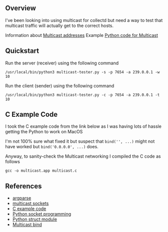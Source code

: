 ## Overview

I've been looking into using multicast for collectd but need a way to test that multicast traffic will actually get to the correct hosts.

Information about [Multicast addresses](https://en.wikipedia.org/wiki/Multicast_address)
Example [Python code for Multicast](https://pymotw.com/2/socket/multicast.html)


## Quickstart

Run the server (receiver) using the following command

```
/usr/local/bin/python3 multicast-tester.py -s -p 7654 -a 239.0.0.1 -w 10
```

Run the client (sender) using the following command

```
/usr/local/bin/python3 multicast-tester.py -c -p 7654 -a 239.0.0.1 -t 10
```



## C Example Code

I took the C example code from the link below as I was having lots of hassle 
getting the Python to work on MacOS

I'm not 100% sure what fixed it but suspect that `bind('', ...)` might not have 
worked but `bind('0.0.0.0', ...)` does.

Anyway, to sanity-check the Multicast networking I compiled the C code as 
follows

```
gcc -o multicast.app multicast.c
```



## References

* [argparse](https://docs.python.org/2/library/argparse.html)
* [multicast sockets](https://pymotw.com/2/socket/multicast.html)
* [C example code](https://web.cs.wpi.edu/~claypool/courses/4514-B99/samples/multicast.c)
* [Python socket programming](https://realpython.com/python-sockets/)
* [Python struct module](https://docs.python.org/3/library/struct.html#module-struct)
* [Multicast bind](https://stackoverflow.com/questions/10692956/what-does-it-mean-to-bind-a-multicast-udp-socket/29526884)
